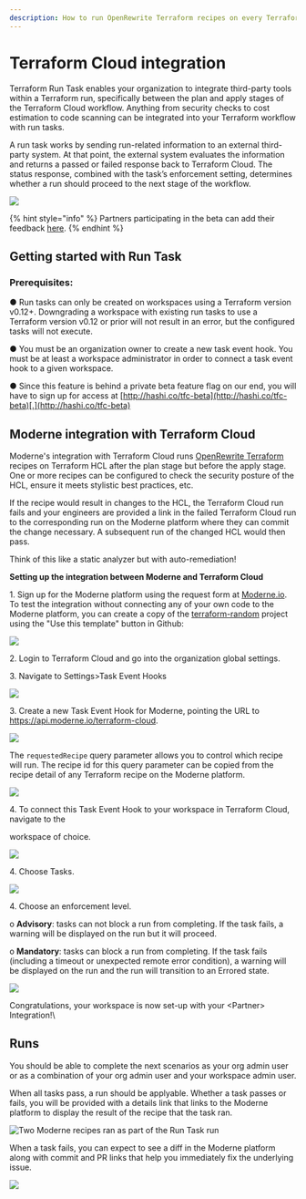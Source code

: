 ```yaml
---
description: How to run OpenRewrite Terraform recipes on every Terraform Cloud run.
---
```


# Terraform Cloud integration

Terraform Run Task enables your organization to integrate third-party tools within a Terraform run, specifically between the plan and apply stages of the Terraform Cloud workflow. Anything from security checks to cost estimation to code scanning can be integrated into your Terraform workflow with run tasks.

A run task works by sending run-related information to an external third-party system. At that point, the external system evaluates the information and returns a passed or failed response back to Terraform Cloud. The status response, combined with the task’s enforcement setting, determines whether a run should proceed to the next stage of the workflow.

[![](<../.gitbook/assets/Terraform Cloud Run Demo Thumbnail.png>)](https://www.youtube.com/watch?v=2DUQMMUyyGU)

{% hint style="info" %}
Partners participating in the beta can add their feedback [here](https://hashi.co/run-tasks-feedback).
{% endhint %}

## Getting started with Run Task

### Prerequisites:

● Run tasks can only be created on workspaces using a Terraform version v0.12+. Downgrading a workspace with existing run tasks to use a Terraform version v0.12 or prior will not result in an error, but the configured tasks will not execute.

● You must be an organization owner to create a new task event hook. You must be at least a workspace administrator in order to connect a task event hook to a given workspace.

● Since this feature is behind a private beta feature flag on our end, you will have to sign up for access at [http://hashi.co/tfc-beta](http://hashi.co/tfc-beta)[.](http://hashi.co/tfc-beta)

## Moderne integration with Terraform Cloud

Moderne's integration with Terraform Cloud runs [OpenRewrite Terraform](https://github.com/openrewrite/rewrite-terraform) recipes on Terraform HCL after the plan stage but before the apply stage. One or more recipes can be configured to check the security posture of the HCL, ensure it meets stylistic best practices, etc.

If the recipe would result in changes to the HCL, the Terraform Cloud run fails and your engineers are provided a link in the failed Terraform Cloud run to the corresponding run on the Moderne platform where they can commit the change necessary. A subsequent run of the changed HCL would then pass.

Think of this like a static analyzer but with auto-remediation!

**Setting up the integration between Moderne and Terraform Cloud**

1\. Sign up for the Moderne platform using the request form at [Moderne.io](https://moderne.io). To test the integration without connecting any of your own code to the Moderne platform, you can create a copy of the [terraform-random](https://github.com/moderneinc/terraform-random) project using the "Use this template" button in Github:

![](<../.gitbook/assets/image (2) (1).png>)

2\. Login to Terraform Cloud and go into the organization global settings.

3\. Navigate to Settings>Task Event Hooks

![](<../.gitbook/assets/image (3) (1) (1).png>)

3\. Create a new Task Event Hook for Moderne, pointing the URL to https://api.moderne.io/terraform-cloud.

![](<../.gitbook/assets/image (4) (1).png>)

The `requestedRecipe` query parameter allows you to control which recipe will run. The recipe id for this query parameter can be copied from the recipe detail of any Terraform recipe on the Moderne platform.

![](<../.gitbook/assets/image (5) (1).png>)

4\. To connect this Task Event Hook to your workspace in Terraform Cloud, navigate to the

workspace of choice.

![](<../.gitbook/assets/image (6) (1).png>)

4\. Choose Tasks.

![](<../.gitbook/assets/image (7) (2).png>)

4\. Choose an enforcement level.

o **Advisory**: tasks can not block a run from completing. If the task fails, a warning will be displayed on the run but it will proceed.

o **Mandatory**: tasks can block a run from completing. If the task fails (including a timeout or unexpected remote error condition), a warning will be displayed on the run and the run will transition to an Errored state.

![](<../.gitbook/assets/image (8).png>)

Congratulations, your workspace is now set-up with your \<Partner> Integration!\\

## Runs

You should be able to complete the next scenarios as your org admin user or as a combination of your org admin user and your workspace admin user.

When all tasks pass, a run should be applyable. Whether a task passes or fails, you will be provided with a details link that links to the Moderne platform to display the result of the recipe that the task ran.

![Two Moderne recipes ran as part of the Run Task run](<../.gitbook/assets/image (9) (2).png>)

When a task fails, you can expect to see a diff in the Moderne platform along with commit and PR links that help you immediately fix the underlying issue.

![](<../.gitbook/assets/image (10) (1).png>)
